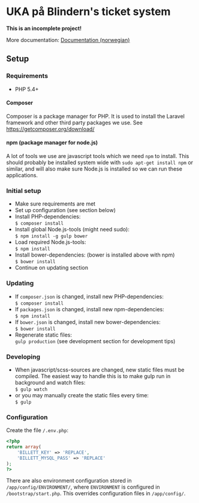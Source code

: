 # UKA på Blindern's ticket system

**This is an incomplete project!**

More documentation: [Documentation (norwegian)](docs/index.md)

## Setup

### Requirements
* PHP 5.4+

#### Composer
Composer is a package manager for PHP. It is used to install the Laravel framework and other third party packages we use. See https://getcomposer.org/download/

#### npm (package manager for node.js)
A lot of tools we use are javascript tools which we need `npm` to install. This should probably be installed system wide with `sudo apt-get install npm` or similar, and will also make sure Node.js is installed so we can run these applications.

### Initial setup
* Make sure requirements are met
* Set up configuration (see section below)
* Install PHP-dependencies:<br>```$ composer install```
* Install global Node.js-tools (might need sudo):<br>```$ npm install -g gulp bower```
* Load required Node.js-tools:<br>```$ npm install```
* Install bower-dependencies: (bower is installed above with npm)<br>```$ bower install```
* Continue on updating section

### Updating
* If `composer.json` is changed, install new PHP-dependencies:<br>```$ composer install```
* If `packages.json` is changed, install new npm-dependencies:<br>```$ npm install```
* If `bower.json` is changed, install new bower-dependencies:<br>```$ bower install```
* Regenerate static files:<br>```gulp production``` (see development section for development tips)

### Developing
* When javascript/scss-sources are changed, new static files must be compiled. The easiest way to handle this is to make gulp run in background and watch files:<br>```$ gulp watch```
* or you may manually create the static files every time:<br>```$ gulp```

### Configuration
Create the file ```/.env.php```:
```php
<?php
return array(
	'BILLETT_KEY' => 'REPLACE',
	'BILLETT_MYSQL_PASS' => 'REPLACE'
);
?>
```

There are also environment configuration stored in `/app/config/ENVIRONMENT/`, where `ENVIRONMENT` is configured in `/bootstrap/start.php`. This overrides configuration files in `/app/config/`.

